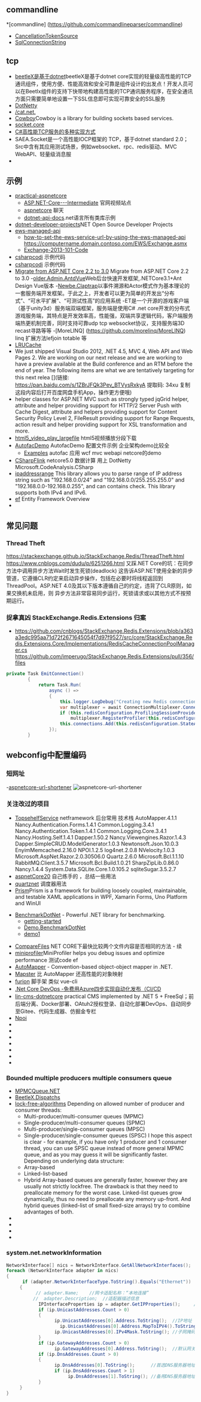 ## commandline
*[commandline] (https://github.com/commandlineparser/commandline)
* [CancellationTokenSource](https://github.com/dotnet/corefx/blob/release/2.2/src/System.Data.SqlClient/src/System/Data/SqlClient/SNI/SNITcpHandle.cs#L180)
* [SqlConnectionString](https://github.com/dotnet/corefx/blob/release/2.2/src/System.Data.SqlClient/src/System/Data/SqlClient/SqlConnectionString.cs#L35)



## tcp
- [beetleX是基于dotnet](git@github.com:IKende/BeetleX.git)beetleX是基于dotnet core实现的轻量级高性能的TCP通讯组件，使用方便、性能高效和安全可靠是组件设计的出发点！开发人员可以在Beetlx组件的支持下快带地构建高性能的TCP通讯服务程序，在安全通讯方面只需要简单地设置一下SSL信息即可实现可靠安全的SSL服务
- [DotNetty](https://github.com/Azure/DotNetty.git)
- [/cat.net.](https://github.com/dianping/cat.net.git)
- [Cowboy](https://github.com/gaochundong/Cowboy.git)Cowboy is a library for building sockets based services.
- [socket.core](https://github.com/fengma312/socket.core)
- [C#高性能TCP服务的多种实现方式](https://www.cnblogs.com/gaochundong/p/csharp_tcp_service_models.html)
- [](https://github.com/yswenli/SAEA)SAEA.Socket是一个高性能IOCP框架的 TCP，基于dotnet standard 2.0；Src中含有其应用测试场景，例如websocket、rpc、redis驱动、MVC WebAPI、轻量级消息服
- []()



## 示例
- [practical-aspnetcore](git@github.com:dodyg/practical-aspnetcore.git)  
  - [ASP.NET-Core---Intermediate](https://channel9.msdn.com/Series/ASP.NET-Core---Intermediate) 官网视频站点
  - [aspnetcore](https://gitter.im/DotNetStudyGroup/aspnetcore) 聊天
  - [dotnet-api-docs](https://github.com/dotnet/dotnet-api-docs).net语言所有类库示例
- [dotnet-developer-projects](https://github.com/microsoft/dotnet/blob/master/dotnet-developer-projects.md#messaging)NET Open Source Developer Projects
- [ews-managed-api](https://github.com/OfficeDev/ews-managed-api/blob/master/README.md)
   - [how-to-set-the-ews-service-url-by-using-the-ews-managed-api](https://docs.microsoft.com/en-us/exchange/client-developer/exchange-web-services/how-to-set-the-ews-service-url-by-using-the-ews-managed-api) https://computername.domain.contoso.com/EWS/Exchange.asmx
   - [Exchange-2013-101-Code](http://code.msdn.microsoft.com/Exchange-2013-101-Code-3c38582c)
- [csharpcodi](https://www.csharpcodi.com/vs2/2258/osharp/src/OSharp.Core/Logging/DatabaseLoggerAdapter.cs/) 示例代码
- [csharpcodi](https://www.csharpcodi.com/csharp-examples/System.IServiceProvider.GetService()/)  示例代码
- [Migrate from ASP.NET Core 2.2 to 3.0](https://docs.microsoft.com/en-us/aspnet/core/migration/22-to-30?view=aspnetcore-3.0&tabs=visual-studio) Migrate from ASP.NET Core 2.2 to 3.0
-[older.Admin.AntdVue](https://gitee.com/Coldairarrow/Colder.Admin.AntdVue)Web后台快速开发框架,.NETCore3.1+Ant Design Vue版本
-[Newbe.Claptrap](https://gitee.com/yks/Newbe.Claptrap)以事件溯源和Actor模式作为基本理论的一套服务端开发框架。于此之上，开发者可以更为简单的开发出“分布式”、“可水平扩展”、“可测试性高”的应用系统
-[](https://github.com/egametang/ET)ET是一个开源的游戏客户端（基于unity3d）服务端双端框架，服务端是使用C# .net core开发的分布式游戏服务端，其特点是开发效率高，性能强，双端共享逻辑代码，客户端服务端热更机制完善，同时支持可靠udp tcp websocket协议，支持服务端3D recast寻路等等
-[MoreLINQ] (https://github.com/morelinq/MoreLINQ)  linq 扩展方法lefjoin   totable 等
- [LRUCache](https://github.com/duyanming/Anno.LRUCache/blob/master/Anno.LRUCache/LRUCache.cs)
- [](https://archive.codeplex.com/?p=aspnet#Samples%2fNet4%2fCS%2fWebApi%2fHttpRangeRequestSample%2fReadMe.txt)We just shipped Visual Studio 2012, .NET 4.5, MVC 4, Web API and Web Pages 2. We are working on our next release and we are working to have a preview available at the Build conference and an RTM before the end of year. The following items are what we are tentatively targeting for this next relea  [](链接: https://pan.baidu.com/s/1ZBrJFQk3Pev_BTVysRxkyA 提取码: 34xu 复制这段内容后打开百度网盘手机App，操作更方便哦)
- [](https://github.com/tpeczek/Lib.Web.Mvc)helper classes for ASP.NET MVC such as strongly typed jqGrid helper, attribute and helper providing support for HTTP/2 Server Push with Cache Digest, attribute and helpers providing support for Content Security Policy Level 2, FileResult providing support for Range Requests, action result and helper providing support for XSL transformation and more.
- [html5_video_play_largefile](https://gitee.com/abccc123/html5_video_play_largefile/blob/master/README.md)  html5视频播放分段下载
- [AutofacDemo](https://github.com/das2017/14-AutofacDemo) AutofacDemo 配置文件示例 企业架构demo比较全
    - [Examples](https://github.com/autofac/Examples/)  autofac 应用 wcf mvc webapi  netcore的demo
- [CSharpFlink](git@gitee.com:wxzz/CSharpFlink.git) netcore5.0 数据计算 用上 DotNetty  Microsoft.CodeAnalysis.CSharp 
- [ipaddressrange](https://github.com/jsakamoto/ipaddressrange) This library allows you to parse range of IP address string such as "192.168.0.0/24" and "192.168.0.0/255.255.255.0" and "192.168.0.0-192.168.0.255", and can contains check. This library supports both IPv4 and IPv6.
- [ef](https://docs.microsoft.com/en-us/ef/core/get-started/overview/install) Entity Framework Overview 
- []()

## 常见问题


### Thread Theft
https://stackexchange.github.io/StackExchange.Redis/ThreadTheft.html
https://www.cnblogs.com/dudu/p/6251266.html  又踩.NET Core的坑：在同步方法中调用异步方法Wait时发生死锁(deadlock)
<add key="aspnet:UseTaskFriendlySynchronizationContext" value="true" />
这告诉ASP.NET使用全新的异步管道，它遵循CLR约定来启动异步操作，包括在必要时将线程返回到ThreadPool。ASP.NET 4.0及其以下版本遵循自己的约定，违背了CLR原则，如果交换机未启用，则    异步方法非常容易同步运行，死锁请求或以其他方式不按预期运行。

### 捉拿真凶 StackExchange.Redis.Extensions 归案
- [](https://www.cnblogs.com/cmt/p/14008145.html)
https://github.com/cnblogs/StackExchange.Redis.Extensions/blob/a363a3edc995aa71d72f2671645054f7d97f9527/src/core/StackExchange.Redis.Extensions.Core/Implementations/RedisCacheConnectionPoolManager.cs
https://github.com/imperugo/StackExchange.Redis.Extensions/pull/356/files
``` csharp
private Task EmitConnection()
        {
            return Task.Run(
                async () =>
                {
                    this.logger.LogDebug("Creating new Redis connection.");
                    var multiplexer = await ConnectionMultiplexer.ConnectAsync(redisConfiguration.ConfigurationOptions);
                    if (this.redisConfiguration.ProfilingSessionProvider != null)
                        multiplexer.RegisterProfiler(this.redisConfiguration.ProfilingSessionProvider);
                    this.connections.Add(this.redisConfiguration.StateAwareConnectionFactory(multiplexer, logger));
                });
        }
```


## webconfig中配置编码
<globalization fileEncoding="utf-8" requestEncoding="utf-8" responseEncoding="gb2312"/>
    </system.web>
    <location path="weather.aspx">
      <system.web>
        <globalization  requestEncoding="gb2312" responseEncoding="gb2312"/>
      </system.web>
    </location>
  <location path="updatesoft.aspx">
    <system.web>
      <globalization  requestEncoding="gb2312" responseEncoding="gb2312"/>
    </system.web>
  </location>

### 短网址

 -[aspnetcore-url-shortener]()  ![aspnetcore-url-shortener](GenerateShortURL.cs)



### 关注改过的项目
- [TopsehelfService](git@gitee.com:abccc123/TopsehelfService.git) netframework  后台常用  技术栈 
      AutoMapper.4.1.1                        Nancy.Authentication.Forms.1.4.1
      Common.Logging.3.4.1                    Nancy.Authentication.Token.1.4.1
      Common.Logging.Core.3.4.1               Nancy.Hosting.Self.1.4.1
      Dapper.1.50.2                           Nancy.Viewengines.Razor.1.4.3
      Dapper.SimpleCRUD.ModelGenerator.1.0.3  Newtonsoft.Json.10.0.3
      EnyimMemcached.2.16.0                   NPOI.1.2.5
      log4net.2.0.8                           NVelocity.1.0.3
      Microsoft.AspNet.Razor.2.0.30506.0      Quartz.2.6.0
      Microsoft.Bcl.1.1.10                    RabbitMQ.Client.3.5.7
      Microsoft.Bcl.Build.1.0.21              SharpZipLib.0.86.0
      Nancy.1.4.4                             System.Data.SQLite.Core.1.0.105.2
      sqliteSugar.3.5.2.7
- [aspnetCore20](git@gitee.com:abccc123/aspnetCore20.git) 自己练手的 ，总结一些用法
- [quartznet]( git@github.com:zhouweiaccp/quartznet.git) 调度器用法
- [Prism](https://github.com/PrismLibrary/Prism)Prism is a framework for building loosely coupled, maintainable, and testable XAML applications in WPF, Xamarin Forms, Uno Platform and WinUI
 * [BenchmarkDotNet](https://github.com/dotnet/BenchmarkDotNet) - Powerful .NET library for benchmarking.
     * [getting-started](https://benchmarkdotnet.org/articles/guides/getting-started.html)
     * [Demo.BenchmarkDotNet](https://github.com/WilsonPan/Net.Demos/tree/master/Demo.BenchmarkDotNet)
     * [demo1](https://github.com/serilog/serilog/blob/998f33da0da35cb1b71a83a90b1b22937e6460f8/NuGet.config#L0-L1)
- [CompareFiles](https://github.com/wakuflair/MyBlogDemoCode/tree/master/CompareFiles) NET CORE下最快比较两个文件内容是否相同的方法 - 续
- [miniprofiler](https://miniprofiler.com/dotnet/AspDotNetCore)MiniProfiler helps you debug issues and optimize performance 测试code  ef
- [AutoMapper](https://github.com/AutoMapper/AutoMapper) - Convention-based object-object mapper in .NET.
- [Mapster](https://github.com/MapsterMapper/Mapster) 比 AutoMapper 还高性能的对象映射
- [furion](https://monksoul.gitee.io/furion/docs/appstartup) 脚手架 类似 vue-cli
- [.Net Core DevOps -免费用Azure四步实现自动化发布（CI/CD](https://www.cnblogs.com/zhaozhengyan/p/azure-devops-aliyun.html)
- [lin-cms-dotnetcore](https://github.com/luoyunchong/lin-cms-dotnetcore) practical CMS implemented by .NET 5 + FreeSql；前后端分离、Docker部署、OAtuh2授权登录、自动化部署DevOps、自动同步至Gitee、代码生成器、仿掘金专栏
- [Npoi](https://github.com/donnytian/Npoi.Mapper)
- []()
- []()
- []()
- []()
- []()
- []()
- []()



### Bounded multiple producers multiple consumers queue
- [MPMCQueue.NET](https://github.com/alexandrnikitin/MPMCQueue.NET)
- [BeetleX.Dispatchs](git\net\Dispatchs\DispatchCenter.cs)
- [lock-free-algorithms](http://www.1024cores.net/home/lock-free-algorithms/queues)
      Depending on allowed number of producer and consumer threads:
  - Multi-producer/multi-consumer queues (MPMC)
  - Single-producer/multi-consumer queues (SPMC)
  - Multi-producer/single-consumer queues (MPSC)
  - Single-producer/single-consumer queues (SPSC)
  I hope this aspect is clear - for example, if you have only 1 producer and 1 consumer thread, you can use SPSC queue instead of more general MPMC queue, and as you may guess it will be significantly faster.
  Depending on underlying data structure:
  - Array-based
  - Linked-list-based
  - Hybrid
  Array-based queues are generally faster, however they are usually not strictly lockfree. The drawback is that they need to preallocate memory for the worst case. Linked-list queues grow dynamically, thus no need to preallocate any memory up-front. And hybrid queues (linked-list of small fixed-size arrays) try to combine advantages of both.
- []()
- []()
- []()
- []()




###  system.net.networkInformation
```cs
NetworkInterface[] nics = NetworkInterface.GetAllNetworkInterfaces();
foreach (NetworkInterface adapter in nics)
{
      if (adapter.NetworkInterfaceType.ToString().Equals("Ethernet"))
     {
           // adapter.Name;    //网卡适配名称：“本地连接”
          //  adapter.Description;  //适配器描述信息
            IPInterfaceProperties ip = adapter.GetIPProperties();     //IP配置信息
            if (ip.UnicastAddresses.Count > 0)
            {
                  ip.UnicastAddresses[0].Address.ToString();  //IP地址
                    ip.UnicastAddresses[0].Address.MapToIPV4().ToString();
                  ip.UnicastAddresses[0].IPv4Mask.ToString(); //子网掩码
            }
            if (ip.GatewayAddresses.Count > 0)
                  ip.GatewayAddresses[0].Address.ToString();  //默认网关
            if (ip.DnsAddresses.Count > 0)
            {
                  ip.DnsAddresses[0].ToString();      //首选DNS服务器地址
                  if (ip.DnsAddresses.Count > 1)
                       ip.DnsAddresses[1].ToString(); //备用DNS服务器地址
            }
     }
}
```